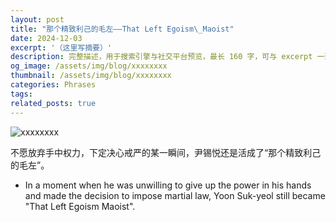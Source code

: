 ```yaml
---
layout: post
title: "那个精致利己的毛左——That Left Egoism\_Maoist"
date: 2024-12-03
excerpt: '（这里写摘要）'
description: 完整描述，用于搜索引擎与社交平台预览，最长 160 字，可与 excerpt 一致
og_image: /assets/img/blog/xxxxxxxx
thumbnail: /assets/img/blog/xxxxxxxx
categories: Phrases
tags: 
related_posts: true
---
```


<img src="/assets/img/blog/xxxxxxxx" alt="xxxxxxxx">

不愿放弃手中权力，下定决心戒严的某一瞬间，尹锡悦还是活成了“那个精致利己的毛左”。

- In a moment when he was unwilling to give up the power in his hands and made the decision to impose martial law, Yoon Suk-yeol still became "That Left Egoism Maoist".